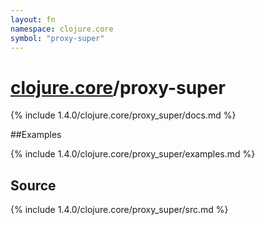 ```yaml
---
layout: fn
namespace: clojure.core
symbol: "proxy-super"
---
```


# [clojure.core](../)/proxy-super

{% include 1.4.0/clojure.core/proxy_super/docs.md %}

##Examples

{% include 1.4.0/clojure.core/proxy_super/examples.md %}
## Source
{% include 1.4.0/clojure.core/proxy_super/src.md %}

